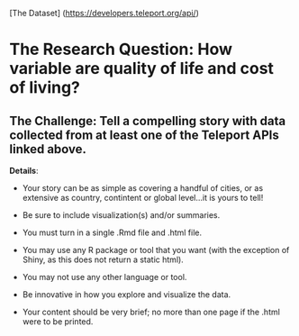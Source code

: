 [The Dataset] (https://developers.teleport.org/api/)

# The Research Question: How variable are quality of life and cost of living?

## The Challenge: Tell a compelling story with data collected from at least one of the Teleport APIs linked above.

**Details**:

- Your story can be as simple as covering a handful of cities, or as extensive as country, contintent or global level…it is yours to tell!

- Be sure to include visualization(s) and/or summaries.

- You must turn in a single .Rmd file and .html file.

- You may use any R package or tool that you want (with the exception of Shiny, as this does not return a static html).

- You may not use any other language or tool.

- Be innovative in how you explore and visualize the data.

- Your content should be very brief; no more than one page if the .html were to be printed.
